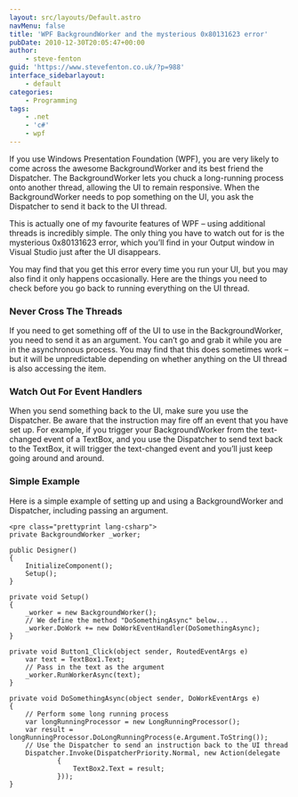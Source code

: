 ```yaml
---
layout: src/layouts/Default.astro
navMenu: false
title: 'WPF BackgroundWorker and the mysterious 0x80131623 error'
pubDate: 2010-12-30T20:05:47+00:00
author:
    - steve-fenton
guid: 'https://www.stevefenton.co.uk/?p=988'
interface_sidebarlayout:
    - default
categories:
    - Programming
tags:
    - .net
    - 'c#'
    - wpf
---
```


If you use Windows Presentation Foundation (WPF), you are very likely to come across the awesome BackgroundWorker and its best friend the Dispatcher. The BackgroundWorker lets you chuck a long-running process onto another thread, allowing the UI to remain responsive. When the BackgroundWorker needs to pop something on the UI, you ask the Dispatcher to send it back to the UI thread.

This is actually one of my favourite features of WPF – using additional threads is incredibly simple. The only thing you have to watch out for is the mysterious 0x80131623 error, which you’ll find in your Output window in Visual Studio just after the UI disappears.

You may find that you get this error every time you run your UI, but you may also find it only happens occasionally. Here are the things you need to check before you go back to running everything on the UI thread.

### Never Cross The Threads

If you need to get something off of the UI to use in the BackgroundWorker, you need to send it as an argument. You can’t go and grab it while you are in the asynchronous process. You may find that this does sometimes work – but it will be unpredictable depending on whether anything on the UI thread is also accessing the item.

### Watch Out For Event Handlers

When you send something back to the UI, make sure you use the Dispatcher. Be aware that the instruction may fire off an event that you have set up. For example, if you trigger your BackgroundWorker from the text-changed event of a TextBox, and you use the Dispatcher to send text back to the TextBox, it will trigger the text-changed event and you’ll just keep going around and around.

### Simple Example

Here is a simple example of setting up and using a BackgroundWorker and Dispatcher, including passing an argument.

```
<pre class="prettyprint lang-csharp">
private BackgroundWorker _worker;

public Designer()
{
    InitializeComponent();
    Setup();
}

private void Setup()
{
    _worker = new BackgroundWorker();
    // We define the method "DoSomethingAsync" below...
    _worker.DoWork += new DoWorkEventHandler(DoSomethingAsync);
}

private void Button1_Click(object sender, RoutedEventArgs e)
    var text = TextBox1.Text;
    // Pass in the text as the argument
    _worker.RunWorkerAsync(text);
}

private void DoSomethingAsync(object sender, DoWorkEventArgs e)
{
    // Perform some long running process
    var longRunningProcessor = new LongRunningProcessor();
    var result = longRunningProcessor.DoLongRunningProcess(e.Argument.ToString());
    // Use the Dispatcher to send an instruction back to the UI thread
    Dispatcher.Invoke(DispatcherPriority.Normal, new Action(delegate
            {
                TextBox2.Text = result;
            }));
}
```